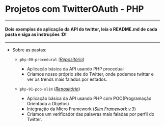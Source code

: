# Projetos com TwitterOAuth - PHP
______________________________________
#### Dois exemplos de aplicação da API do twitter, leia o README.md de cada pasta e siga as instruções :D!
 _____________________________________

* Sobre as pastas:
  * ``` php-00-procedural ```  (_[Repositório](https://github.com/enzotriches/Twitter-api-projects/tree/master/php-00-procedural)_)
    * Aplicação básica da API usando PHP procedual
    * Criamos nosso próprio site do Twitter, onde podemos twittar e ver os trends mais falados por estados.

  * ``` php-01-poo-slim ```  (_[Repositório](https://github.com/enzotriches/Twitter-api-projects/tree/master/php-01-poo-slim)_)
    * Aplicação básica da API usando PHP com POO(Programação Orientada a Objetos)
    * Integração da Micro Framework (_[Slim Framework v.3](http://www.slimframework.com/docs/v3/)_)
    * Criamos um verificador das palavras mais faladas por perfil do Twitter.
